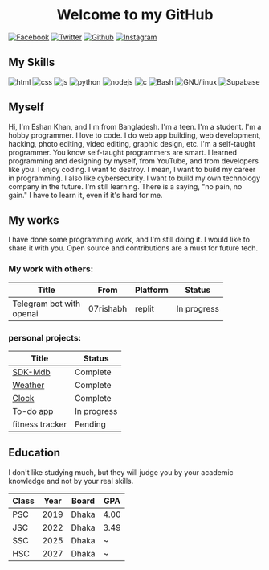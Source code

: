 <h1 align="center">Welcome to my GitHub</h1>

[![Facebook](https://img.shields.io/badge/Facebook-17202A?style=flat-square&logo=Facebook&logoColor=1877F2)](https://www.facebook.com/siddek.ek.796)
[![Twitter](https://img.shields.io/badge/X-17202A?style=flat-square&logo=X
)](https://twitter.com/EshanKh63227899) [![Github](https://img.shields.io/badge/Github-17202A?style=flat-square&logo=Github
)](https://github.com/Eshankhan796/Eshankhan796)
[![Instagram](https://img.shields.io/badge/Instagram-17202A?style=flat-square&logo=Instagram
)](https://www.instagram.com/e_k.797)

## My Skills
![html](https://img.shields.io/badge/HTML-17202A?style=for-the-badge&logo=Html5
)
![css](https://img.shields.io/badge/Css-17202A?style=for-the-badge&logo=Css3
)
![js](https://img.shields.io/badge/JavaScript-17202A?style=for-the-badge&logo=JavaScript
)
![python](https://img.shields.io/badge/Python-17202A?style=for-the-badge&logo=Python
)
![nodejs](https://img.shields.io/badge/Node.js-17202A?style=for-the-badge&logo=Nodedotjs
)
![c](https://img.shields.io/badge/C-17202A?style=for-the-badge&logo=C
)
![Bash](https://img.shields.io/badge/Bash-17202A?style=for-the-badge&logo=Gnubash
)
![GNU/linux](https://img.shields.io/badge/GNU%2FLinux-17202A?style=for-the-badge&logo=Linux
)
![Supabase](https://img.shields.io/badge/Supabase-17202A?style=for-the-badge&logo=Supabase
)

## Myself
Hi, I'm Eshan Khan, and I'm from Bangladesh. I'm a teen. I'm a student. I'm a hobby programmer. I love to code. I do web app building, web development, hacking, photo editing, video editing, graphic design, etc. I'm a self-taught programmer. You know self-taught programmers are smart. I learned programming and designing by myself, from YouTube, and from developers like you. I enjoy coding. I want to destroy. I mean, I want to build my career in programming. I also like cybersecurity. I want to build my own technology company in the future. I'm still learning. There is a saying, "no pain, no gain." I have to learn it, even if it's hard for me.

## My works
I have done some programming work, and I'm still doing it. I would like to share it with you. Open source and contributions are a must for future tech.

### My work with others:
| Title | From | Platform | Status | 
|-------------|------|----------|--------|
| Telegram bot with <br>openai | 07rishabh | replit | In progress |
### personal projects:
| Title | Status | 
|-------------|--------|
| [SDK-Mdb](https://github.com/Eshankhan796/SDK-Mdb) | Complete |
| [Weather](https://github.com/Eshankhan796/Weather) | Complete |
| [Clock](https://github.com/Eshankhan796/Clock) | Complete |
| To-do app | In progress |
| fitness tracker | Pending |
## Education 

I don't like studying much, but they will judge you by your academic knowledge and not by your real skills.

| Class | Year | Board | GPA |
|-------|------|-------|-----|
| PSC   | 2019 | Dhaka | 4.00|
| JSC   | 2022 | Dhaka | 3.49|
| SSC   | 2025 | Dhaka |  ~  |
| HSC   | 2027 | Dhaka |  ~  |
